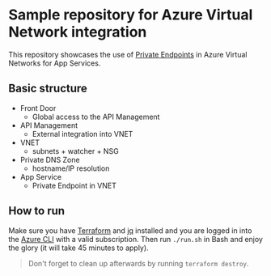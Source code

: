 # Sample repository for Azure Virtual Network integration

This repository showcases the use of [Private Endpoints](https://docs.microsoft.com/en-us/azure/private-link/private-endpoint-overview) in Azure Virtual Networks for App Services.

## Basic structure

* Front Door
  * Global access to the API Management
* API Management
  * External integration into VNET
* VNET
  * subnets + watcher + NSG
* Private DNS Zone
  * hostname/IP resolution
* App Service
  * Private Endpoint in VNET

## How to run

Make sure you have [Terraform](https://www.terraform.io/downloads.html) and [jq](https://stedolan.github.io/jq/) installed and you are logged in into the [Azure CLI](https://docs.microsoft.com/en-us/cli/azure/install-azure-cli) with a valid subscription. Then run `./run.sh` in Bash and enjoy the glory (it will take 45 minutes to apply).

> Don't forget to clean up afterwards by running `terraform destroy`.
